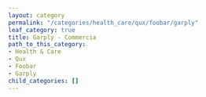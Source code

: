 ```yaml
---
layout: category
permalink: "/categories/health_care/qux/foobar/garply"
leaf_category: true
title: Garply - Commercia
path_to_this_category:
- Health & Care
- Qux
- Foobar
- Garply
child_categories: []
---
```

